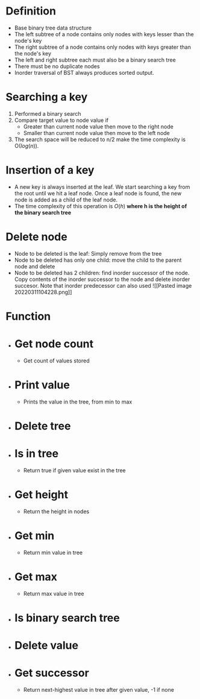 # Definition
- Base binary tree data structure
- The left subtree of a node contains only nodes with keys lesser than the node's key
- The right subtree of a node contains only nodes with keys greater than the node's key
- The left and right subtree each must also be a binary search tree
- There must be no duplicate nodes
- Inorder traversal of BST always produces sorted output.
# Searching a key
1. Performed a binary search
2. Compare target value to node value if
	- Greater than current node value then move to the right node
	- Smaller than current node value then move to the left node
3. The search space will be reduced to n/2 make the time complexity is O($log(n)$).
# Insertion of a key
- A new key is always inserted at the leaf. We start searching a key from the root until we hit a leaf node. Once a leaf node is found, the new node is added as a child of the leaf node.
- The time complexity of this operation is $O(h)$ **where h is the height of the binary search tree**
# Delete node
- Node to be deleted is the leaf: Simply remove from the tree
- Node to be deleted has only one child: move the child to the parent node and delete
- Node to be deleted has 2 children: find inorder successor of the node. Copy contents of the inorder successor to the node and delete inorder succesor. Note that inorder predecessor can also used ![[Pasted image 20220311104228.png]]
# Function
- # Get node count
	- Get count of values stored
- # Print value
	- Prints the value in the tree, from min to max
- # Delete tree
- # Is in tree
	- Return true if given value exist in the tree
- # Get height
	- Return the height in nodes
- # Get min
	- Return min value in tree
- # Get max
	- Return max value in tree
- # Is binary search tree
- # Delete value
- # Get successor
	- Return next-highest value in tree after given value, -1 if none
